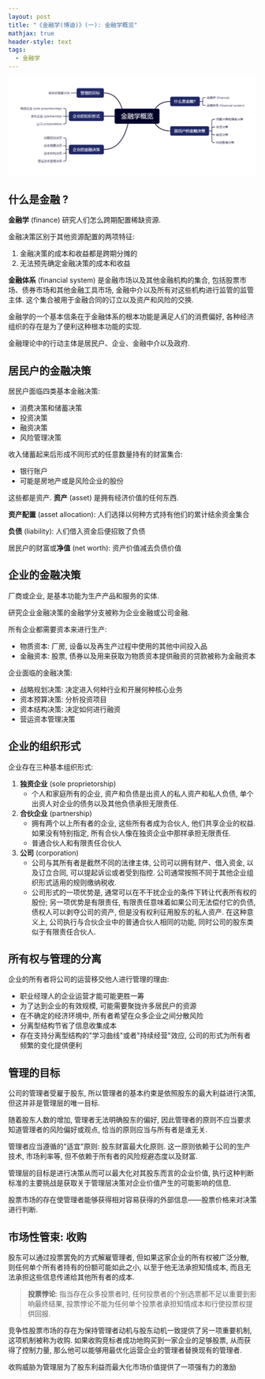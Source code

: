 ```yaml
---
layout: post
title: "《金融学(博迪)》(一): 金融学概览"
mathjax: true
header-style: text
tags: 
  - 金融学
---
```


![image-20240128134356020](https://raw.githubusercontent.com/KaiserTT/KaiserTT.github.io/master/img/fin/fin00.png)

## 什么是金融 ?

**金融学** (finance) 研究人们怎么跨期配置稀缺资源.

金融决策区别于其他资源配置的两项特征:

1. 金融决策的成本和收益都是跨期分摊的
2. 无法预先确定金融决策的成本和收益

**金融体系** (financial system) 是金融市场以及其他金融机构的集合, 包括股票市场、债券市场和其他金融工具市场, 金融中介以及所有对这些机构进行监管的监管主体. 这个集合被用于金融合同的订立以及资产和风险的交换.

金融学的一个基本信条在于金融体系的根本功能是满足人们的消费偏好, 各种经济组织的存在是为了便利这种根本功能的实现.

金融理论中的行动主体是居民户、企业、金融中介以及政府. 



## 居民户的金融决策

居民户面临四类基本金融决策:

- 消费决策和储蓄决策
- 投资决策
- 融资决策
- 风险管理决策

收入储蓄起来后形成不同形式的任意数量持有的财富集合:

- 银行账户
- 可能是房地产或是风险企业的股份

这些都是资产. **资产** (asset) 是拥有经济价值的任何东西.

**资产配置** (asset allocation): 人们选择以何种方式持有他们的累计结余资金集合

**负债** (liability): 人们借入资金后便招致了负债

居民户的财富或**净值** (net worth): 资产价值减去负债价值



## 企业的金融决策

厂商或企业, 是基本功能为生产产品和服务的实体.

研究企业金融决策的金融学分支被称为企业金融或公司金融.

所有企业都需要资本来进行生产:

- 物质资本: 厂房, 设备以及再生产过程中使用的其他中间投入品
- 金融资本: 股票, 债券以及用来获取为物质资本提供融资的贷款被称为金融资本

企业面临的金融决策:

- 战略规划决策: 决定进入何种行业和开展何种核心业务
- 资本预算决策: 分析投资项目
- 资本结构决策: 决定如何进行融资
- 营运资本管理决策



## 企业的组织形式

企业存在三种基本组织形式:

1. **独资企业** (sole proprietorship)
   - 个人和家庭所有的企业, 资产和负债是出资人的私人资产和私人负债, 单个出资人对企业的债务以及其他负债承担无限责任.
2. **合伙企业** (partnership)
   - 拥有两个以上所有者的企业, 这些所有者成为合伙人, 他们共享企业的权益. 如果没有特别指定, 所有合伙人像在独资企业中那样承担无限责任.
   - 普通合伙人和有限责任合伙人
3. **公司** (corporation)
   - 公司与其所有者是截然不同的法律主体, 公司可以拥有财产、借入资金, 以及订立合同, 可以提起诉讼或者受到指控. 公司通常按照不同于其他企业组织形式适用的规则缴纳税收.
   - 公司形式的一项优势是, 通常可以在不干扰企业的条件下转让代表所有权的股份; 另一项优势是有限责任, 有限责任意味着如果公司无法偿付它的负债, 债权人可以剥夺公司的资产, 但是没有权利征用股东的私人资产. 在这种意义上, 公司执行与合伙企业中的普通合伙人相同的功能, 同时公司的股东类似于有限责任合伙人.



## 所有权与管理的分离

企业的所有者将公司的运营移交他人进行管理的理由:

- 职业经理人的企业运营才能可能更胜一筹
- 为了达到企业的有效规模, 可能需要聚拢许多居民户的资源
- 在不确定的经济环境中, 所有者希望在众多企业之间分散风险
- 分离型结构节省了信息收集成本
- 存在支持分离型结构的"学习曲线"或者"持续经营"效应, 公司的形式为所有者频繁的变化提供便利



## 管理的目标

公司的管理者受雇于股东, 所以管理者的基本约束是依照股东的最大利益进行决策, 但这并非是管理层的唯一目标.

随着股东人数的增加, 管理者无法明确股东的偏好, 因此管理者的原则不应当要求知道管理者的风险偏好或观点, 恰当的原则应当与所有者是谁无关.

管理者应当遵循的"适宜"原则: 股东财富最大化原则. 这一原则依赖于公司的生产技术, 市场利率等, 但不依赖于所有者的风险规避态度以及财富. 

管理层的目标是进行决策从而可以最大化对其股东而言的企业价值, 执行这种判断标准的主要挑战是获取关于管理层决策对企业价值产生的可能影响的信息.

股票市场的存在使管理者能够获得相对容易获得的外部信息——股票价格来对决策进行判断.



## 市场性管束: 收购

股东可以通过投票罢免的方式解雇管理者, 但如果这家企业的所有权被广泛分散, 则任何单个所有者持有的份额可能如此之小, 以至于他无法承担知情成本, 而且无法承担这些信息传递给其他所有者的成本.

> **投票悖论**: 指当存在众多投票者时, 任何投票者的个别选票都不足以重要到影响最终结果, 投票悖论不能为任何单个投票者承担知情成本和行使投票权提供回报.

竞争性股票市场的存在为保持管理者动机与股东动机一致提供了另一项重要机制, 这项机制被称为收购. 如果收购竞标者成功地购买到一家企业的足够股票, 从而获得了控制力量, 那么他可以能够用最优化运营企业的管理者替换现有的管理者.

收购威胁为管理层为了股东利益而最大化市场价值提供了一项强有力的激励